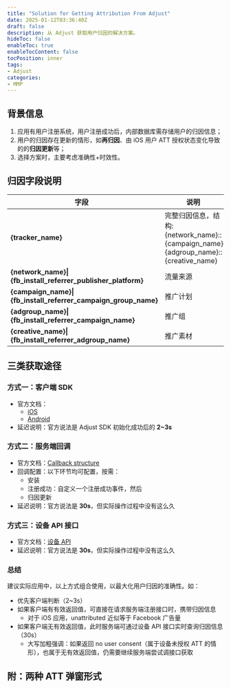 ```yaml
---
title: "Solution for Getting Attribution From Adjust"
date: 2025-01-12T03:36:40Z
draft: false
description: 从 Adjust 获取用户归因的解决方案。
hideToc: false
enableToc: true
enableTocContent: false
tocPosition: inner
tags:
- Adjust
categories:
- MMP
---
```


## 背景信息

1. 应用有用户注册系统，用户注册成功后，内部数据库需存储用户的归因信息；
2. 用户的归因存在更新的情形，如**再归因**、由 iOS 用户 ATT 授权状态变化导致的的**归因更新**等；
3. 选择方案时，主要考虑准确性+时效性。

## 归因字段说明

| 字段&nbsp;&nbsp;&nbsp; | 说明&nbsp;&nbsp;&nbsp; |
| ---------- | ---------- |
| **{tracker_name}** | 完整归因信息，结构: {network_name}::{campaign_name}::{adgroup_name}::{creative_name} |
| **{network_name}\|{fb_install_referrer_publisher_platform}** | 流量来源 |
| **{campaign_name}\|{fb_install_referrer_campaign_group_name}** | 推广计划 |
| **{adgroup_name}\|{fb_install_referrer_campaign_name}** | 推广组 |
| **{creative_name}\|{fb_install_referrer_adgroup_name}** | 推广素材 |

## 三类获取途径

### 方式一：客户端 SDK

- 官方文档： 
  - <a href="https://dev.adjust.com/en/sdk/ios/features/attribution" target="_blank">iOS</a>
  - <a href="https://dev.adjust.com/en/sdk/android/features/attribution" target="_blank">Android</a>
- 延迟说明：官方说法是 Adjust SDK 初始化成功后的 **2~3s**

### 方式二：服务端回调

- 官方文档：<a href="https://help.adjust.com/en/article/callback-structure-partner" target="_blank">Callback structure</a>
- 回调配置：以下环节均可配置，按需：
  - 安装
  - 注册成功：自定义一个注册成功事件，然后
  - 归因更新
- 延迟说明：官方说法是 **30s**，但实际操作过程中没有这么久

### 方式三：设备 API 接口

- 官方文档：<a href="https://dev.adjust.com/zh/api/device-api#inspect-device" target="_blank">设备 API</a>
- 延迟说明：官方说法是 **30s**，但实际操作过程中没有这么久

### 总结

建议实际应用中，以上方式组合使用，以最大化用户归因的准确性。如：

- 优先客户端判断（2~3s）
- 如果客户端有有效返回值，可直接在请求服务端注册接口时，携带归因信息
  - 对于 iOS 应用，unattributed 近似等于 Facebook 广告量
- 如果客户端无有效返回值，此时服务端可通过设备 API 接口实时查询归因信息（30s）
  - 大写加粗强调：如果返回 no user consent（属于设备未授权 ATT 的情形），也属于无有效返回值，仍需要继续服务端尝试调接口获取

## 附：两种 ATT 弹窗形式

